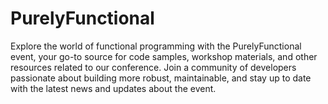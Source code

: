 # PurelyFunctional
Explore the world of functional programming with the PurelyFunctional event, your go-to source for code samples, workshop materials, and other resources related to our conference. Join a community of developers passionate about building more robust, maintainable, and stay up to date with the latest news and updates about the event.
